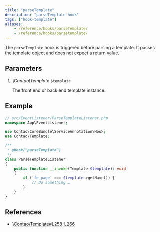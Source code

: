 ```yaml
---
title: "parseTemplate"
description: "parseTemplate hook"
tags: ["hook-template"]
aliases:
    - /reference/hooks/parseTemplate/
    - /reference/hooks/parsetemplate/
---
```



The `parseTemplate` hook is triggered before parsing a template. It passes the
template object and does not expect a return value.


## Parameters

1. *\Contao\Template* `$template`

    The front end or back end template instance.


## Example

```php
// src/EventListener/ParseTemplateListener.php
namespace App\EventListener;

use Contao\CoreBundle\ServiceAnnotation\Hook;
use Contao\Template;

/**
 * @Hook("parseTemplate")
 */
class ParseTemplateListener
{
    public function __invoke(Template $template): void
    {
        if ('fe_page' === $template->getName()) {
            // Do something …
        }
    }
}
```


## References

* [\Contao\Template#L258-L266](https://github.com/contao/contao/blob/4.7.6/core-bundle/src/Resources/contao/library/Contao/Template.php#L258-L266)
